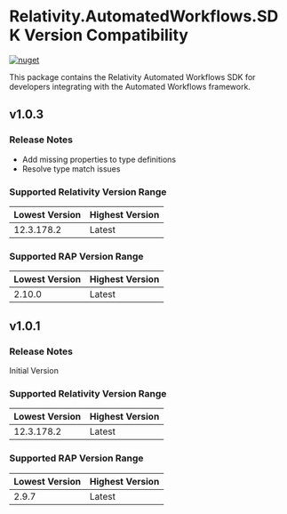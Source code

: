 # Relativity.AutomatedWorkflows.SDK Version Compatibility

[![nuget](https://img.shields.io/nuget/v/Relativity.AutomatedWorkflows.SDK.svg)](https://www.nuget.org/packages/Relativity.AutomatedWorkflows.SDK)

This package contains the Relativity Automated Workflows SDK for developers integrating with the Automated Workflows framework.

## v1.0.3

### Release Notes

* Add missing properties to type definitions
* Resolve type match issues

### Supported Relativity Version Range

Lowest Version | Highest Version
--- | ---
12.3.178.2 | Latest

### Supported RAP Version Range

Lowest Version | Highest Version
--- | ---
2.10.0 | Latest

## v1.0.1

### Release Notes

Initial Version

### Supported Relativity Version Range

Lowest Version | Highest Version
--- | ---
12.3.178.2 | Latest

### Supported RAP Version Range

Lowest Version | Highest Version
--- | ---
2.9.7 | Latest